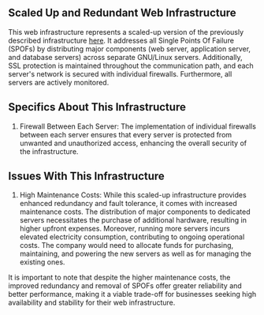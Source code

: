 ## Scaled Up and Redundant Web Infrastructure

This web infrastructure represents a scaled-up version of the previously described infrastructure [here](2-secured_and_monitored_web_infrastructure.md). It addresses all Single Points Of Failure (SPOFs) by distributing major components (web server, application server, and database servers) across separate GNU/Linux servers. Additionally, SSL protection is maintained throughout the communication path, and each server's network is secured with individual firewalls. Furthermore, all servers are actively monitored.

## Specifics About This Infrastructure

1. Firewall Between Each Server:
   The implementation of individual firewalls between each server ensures that every server is protected from unwanted and unauthorized access, enhancing the overall security of the infrastructure.

## Issues With This Infrastructure

1. High Maintenance Costs:
   While this scaled-up infrastructure provides enhanced redundancy and fault tolerance, it comes with increased maintenance costs. The distribution of major components to dedicated servers necessitates the purchase of additional hardware, resulting in higher upfront expenses. Moreover, running more servers incurs elevated electricity consumption, contributing to ongoing operational costs. The company would need to allocate funds for purchasing, maintaining, and powering the new servers as well as for managing the existing ones.

It is important to note that despite the higher maintenance costs, the improved redundancy and removal of SPOFs offer greater reliability and better performance, making it a viable trade-off for businesses seeking high availability and stability for their web infrastructure.
